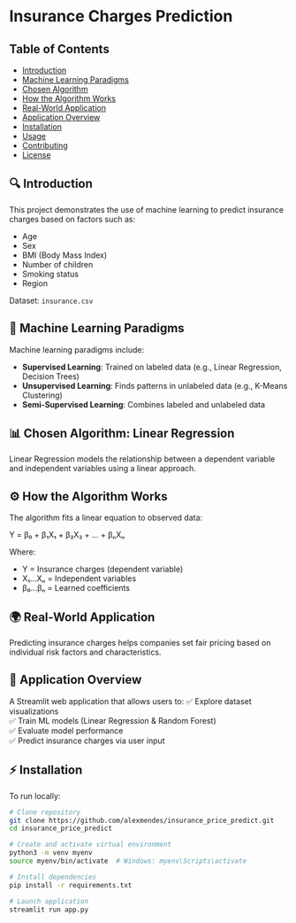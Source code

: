 # Insurance Charges Prediction

## Table of Contents
- [Introduction](#introduction)
- [Machine Learning Paradigms](#machine-learning-paradigms)
- [Chosen Algorithm](#chosen-algorithm)
- [How the Algorithm Works](#how-the-algorithm-works)
- [Real-World Application](#real-world-application)
- [Application Overview](#application-overview)
- [Installation](#installation)
- [Usage](#usage)
- [Contributing](#contributing)
- [License](#license)

## 🔍 Introduction
This project demonstrates the use of machine learning to predict insurance charges based on factors such as:
- Age
- Sex
- BMI (Body Mass Index)
- Number of children
- Smoking status
- Region

Dataset: `insurance.csv`

## 🧠 Machine Learning Paradigms
Machine learning paradigms include:
- **Supervised Learning**: Trained on labeled data (e.g., Linear Regression, Decision Trees)
- **Unsupervised Learning**: Finds patterns in unlabeled data (e.g., K-Means Clustering)
- **Semi-Supervised Learning**: Combines labeled and unlabeled data

## 📊 Chosen Algorithm: Linear Regression
Linear Regression models the relationship between a dependent variable and independent variables using a linear approach.

## ⚙️ How the Algorithm Works
The algorithm fits a linear equation to observed data:

Y = β₀ + β₁X₁ + β₂X₂ + ... + βₙXₙ

Where:
- Y = Insurance charges (dependent variable)
- X₁...Xₙ = Independent variables
- β₀...βₙ = Learned coefficients

## 🌍 Real-World Application
Predicting insurance charges helps companies set fair pricing based on individual risk factors and characteristics.

## 📌 Application Overview
A Streamlit web application that allows users to:
✅ Explore dataset visualizations  
✅ Train ML models (Linear Regression & Random Forest)  
✅ Evaluate model performance  
✅ Predict insurance charges via user input  

## ⚡ Installation
To run locally:
```bash
# Clone repository
git clone https://github.com/alexmendes/insurance_price_predict.git
cd insurance_price_predict

# Create and activate virtual environment
python3 -m venv myenv
source myenv/bin/activate  # Windows: myenv\Scripts\activate

# Install dependencies
pip install -r requirements.txt

# Launch application
streamlit run app.py

